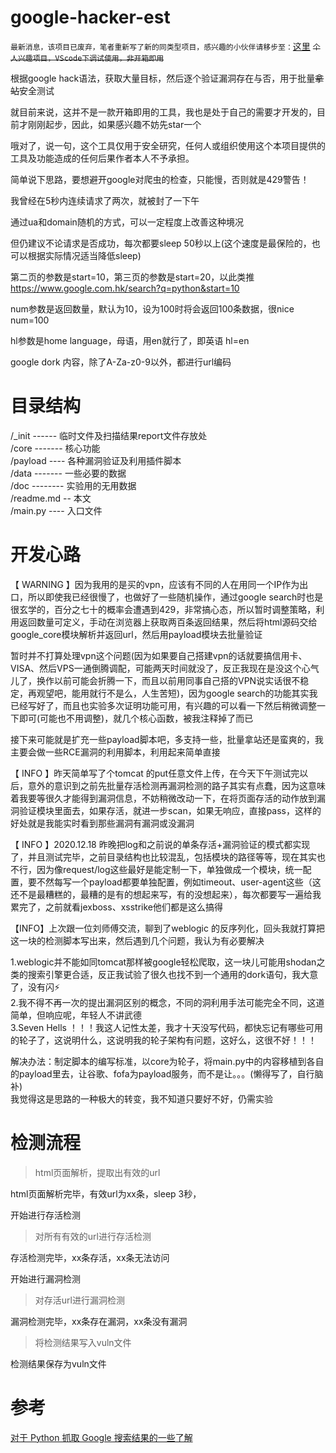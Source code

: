 # google-hacker-est

``最新消息，该项目已废弃，笔者重新写了新的同类型项目，感兴趣的小伙伴请移步至：``[这里](https://github.com/bigblackhat/oFx)
~~``个人兴趣项目，VScode下调试使用，非开箱即用``~~

根据google hack语法，获取大量目标，然后逐个验证漏洞存在与否，用于批量~~拿站~~安全测试

就目前来说，这并不是一款开箱即用的工具，我也是处于自己的需要才开发的，目前才刚刚起步，因此，如果感兴趣不妨先star一个

哦对了，说一句，这个工具仅用于安全研究，任何人或组织使用这个本项目提供的工具及功能造成的任何后果作者本人不予承担。

简单说下思路，要想避开google对爬虫的检查，只能慢，否则就是429警告！

我曾经在5秒内连续请求了两次，就被封了一下午

通过ua和domain随机的方式，可以一定程度上改善这种境况

但仍建议不论请求是否成功，每次都要sleep 50秒以上(这个速度是最保险的，也可以根据实际情况适当降低sleep)

第二页的参数是start=10，第三页的参数是start=20，以此类推
https://www.google.com.hk/search?q=python&start=10

num参数是返回数量，默认为10，设为100时将会返回100条数据，很nice
num=100

hl参数是home language，母语，用en就行了，即英语
hl=en

google dork 内容，除了A-Za-z0-9以外，都进行url编码

# 目录结构

/_init ------ 临时文件及扫描结果report文件存放处  
/core ------- 核心功能   
/payload ---- 各种漏洞验证及利用插件脚本   
/data ------- 一些必要的数据  
/doc -------- 实验用的无用数据  
/readme.md -- 本文  
/main.py ---- 入口文件  


# 开发心路

【 WARNING 】因为我用的是买的vpn，应该有不同的人在用同一个IP作为出口，所以即使我已经很慢了，也做好了一些随机操作，通过google search时也是很玄学的，百分之七十的概率会遭遇到429，非常搞心态，所以暂时调整策略，利用返回数量可定义，手动在浏览器上获取两百条返回结果，然后将html源码交给google_core模块解析并返回url，然后用payload模块去批量验证

暂时并不打算处理vpn这个问题(因为如果要自己搭建vpn的话就要搞信用卡、VISA、然后VPS一通倒腾调配，可能两天时间就没了，反正我现在是没这个心气儿了，换作以前可能会折腾一下，而且以前用同事自己搭的VPN说实话很不稳定，再观望吧，能用就行不是么，人生苦短)，因为google search的功能其实我已经写好了，而且也实验多次证明功能可用，有兴趣的可以看一下然后稍微调整一下即可(可能也不用调整)，就几个核心函数，被我注释掉了而已

接下来可能就是扩充一些payload脚本吧，多支持一些，批量拿站还是蛮爽的，我主要会做一些RCE漏洞的利用脚本，利用起来简单直接


【 INFO 】昨天简单写了个tomcat 的put任意文件上传，在今天下午测试完以后，意外的意识到之前先批量存活检测再漏洞检测的路子其实有点蠢，因为这意味着我要等很久才能得到漏洞信息，不妨稍微改动一下，在将页面存活的动作放到漏洞验证模块里面去，如果存活，就进一步scan，如果无响应，直接pass，这样的好处就是我能实时看到那些漏洞有漏洞或没漏洞

【 INFO 】2020.12.18 昨晚把log和之前说的单条存活+漏洞验证的模式都实现了，并且测试完毕，之前目录结构也比较混乱，包括模块的路径等等，现在其实也不行，因为像request/log这些最好是能定制一下，单独做成一个模块，统一配置，要不然每写一个payload都要单独配置，例如timeout、user-agent这些（这还不是最糟糕的，最糟的是有的想起来写，有的没想起来），每次都要写一遍给我累完了，之前就看jexboss、xsstrike他们都是这么搞得

【INFO】上次跟一位刘师傅交流，聊到了weblogic 的反序列化，回头我就打算把这一块的检测脚本写出来，然后遇到几个问题，我认为有必要解决   

1.weblogic并不能如同tomcat那样被google轻松爬取，这一块儿可能用shodan之类的搜索引擎更合适，反正我试验了很久也找不到一个通用的dork语句，我大意了，没有闪⚡️  
2.我不得不再一次的提出漏洞区别的概念，不同的洞利用手法可能完全不同，这道简单，但响应呢，年轻人不讲武德  
3.Seven Hells ！！！我这人记性太差，我才十天没写代码，都快忘记有哪些可用的轮子了，这说明什么，这说明我的轮子架构有问题，这好么，这很不好！！！  

解决办法：制定脚本的编写标准，以core为轮子，将main.py中的内容移植到各自的payload里去，让谷歌、fofa为payload服务，而不是让。。。(懒得写了，自行脑补)  
我觉得这是思路的一种极大的转变，我不知道只要好不好，仍需实验

# 检测流程

>html页面解析，提取出有效的url

html页面解析完毕，有效url为xx条，sleep 3秒，

开始进行存活检测

>对所有有效的url进行存活检测

存活检测完毕，xx条存活，xx条无法访问

开始进行漏洞检测

>对存活url进行漏洞检测

漏洞检测完毕，xx条存在漏洞，xx条没有漏洞

>将检测结果写入vuln文件

检测结果保存为vuln文件


# 参考

[对于 Python 抓取 Google 搜索结果的一些了解](https://juejin.cn/post/6844903750939705357)
